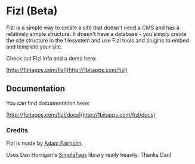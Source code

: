 # Fizl (Beta)

Fizl is a simple way to create a site that doesn't need a CMS and has a relatively simple structure. It doesn't have a database - you simply create the site structure in the filesystem and use Fizl tools and plugins to embed and template your site.

Check out Fizl info and a demo here:

[http://1bitapps.com/fizl](http://1bitapps.com/fizl)

## Documentation

You can find documentation here:

[http://1bitapps.com/fizl/docs](http://1bitapps.com/fizl/docs)

### Credits

Fizl is made by [Adam Fairholm](http://www.adamfairholm.com/).

Uses Dan Horrigan's [SimpleTags](http://hg.dhorrigan.com/simpletags/overview) library really heavily. Thanks Dan!
